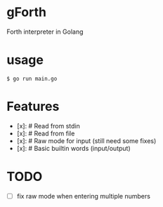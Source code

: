 # gForth
Forth interpreter in Golang
# usage
```
$ go run main.go
```
# Features
- [x]: # Read from stdin
- [x]: # Read from file
- [x]: # Raw mode for input (still need some fixes)
- [x]: # Basic builtin words (input/output)
# TODO
- [ ] fix raw mode when entering multiple numbers